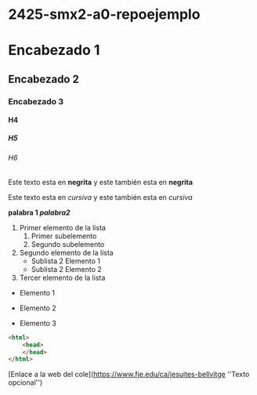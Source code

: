 # 2425-smx2-a0-repoejemplo

# Encabezado 1
## Encabezado 2
### Encabezado 3
#### H4
##### H5

###### H6	

Este texto esta en **negrita** y este también esta en __negrita__

Este texto esta en *cursiva* y este también esta en _cursiva_

**palabra 1  _palabra2_**

1. Primer elemento de la lista
	1. Primer subelemento
	2. Segundo subelemento
2. Segundo elemento de la lista
	* Sublista 2 Elemento 1
	* Sublista 2 Elemento 2
3. Tercer elemento de la lista 

* Elemento 1 
- Elemento  2
+ Elemento 3

```HTML
<html>
	<head>
	</head>
</html>
```
[Enlace a la web del cole](https://www.fje.edu/ca/jesuites-bellvitge ''Texto opcional'')
